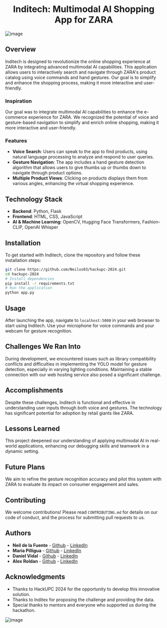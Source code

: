 # <div align="center">Inditech: Multimodal AI Shopping App for ZARA

![image](https://github.com/Neilus03/hackupc-2024/assets/87651732/c359230d-3707-4c3e-9f6e-38cf67e3582f)


## Overview

Inditech is designed to revolutionize the online shopping experience at ZARA by integrating advanced multimodal AI capabilities. This application allows users to interactively search and navigate through ZARA's product catalog using voice commands and hand gestures. Our goal is to simplify and enhance the shopping process, making it more interactive and user-friendly.

### Inspiration

Our goal was to integrate multimodal AI capabilities to enhance the e-commerce experience for ZARA. We recognized the potential of voice and gesture-based navigation to simplify and enrich online shopping, making it more interactive and user-friendly.

### Features

- **Voice Search**: Users can speak to the app to find products, using natural language processing to analyze and respond to user queries.
- **Gesture Navigation**: The app includes a hand gesture detection algorithm that allows users to give thumbs up or thumbs down to navigate through product options.
- **Multiple Product Views**: Clicking on products displays them from various angles, enhancing the virtual shopping experience.

## Technology Stack

- **Backend**: Python, Flask
- **Frontend**: HTML, CSS, JavaScript
- **AI & Machine Learning**: OpenCV, Hugging Face Transformers, Fashion-CLIP, OpenAI Whisper

## Installation

To get started with Inditech, clone the repository and follow these installation steps:

```bash
git clone https://github.com/Neilus03/hackupc-2024.git
cd hackupc-2024
# Install dependencies
pip install -r requirements.txt
# Run the application
python app.py
```

## Usage

After launching the app, navigate to `localhost:5000` in your web browser to start using Inditech. Use your microphone for voice commands and your webcam for gesture recognition.

## Challenges We Ran Into

During development, we encountered issues such as library compatibility conflicts and difficulties in implementing the YOLO model for gesture detection, especially in varying lighting conditions. Maintaining a stable connection with our web hosting service also posed a significant challenge.

## Accomplishments

Despite these challenges, Inditech is functional and effective in understanding user inputs through both voice and gestures. The technology has significant potential for adoption by retail giants like ZARA.

## Lessons Learned

This project deepened our understanding of applying multimodal AI in real-world applications, enhancing our debugging skills and teamwork in a dynamic setting.

## Future Plans

We aim to refine the gesture recognition accuracy and pilot this system with ZARA to evaluate its impact on consumer engagement and sales.

## Contributing

We welcome contributions! Please read `CONTRIBUTING.md` for details on our code of conduct, and the process for submitting pull requests to us.

## Authors




- **Neil de la Fuente** - [Github](https://github.com/Neilus03) - [LinkedIn](https://www.linkedin.com/in/neil-de-la-fuente/)
- **Maria Pilligua** - [Github](https://github.com/mpilligua) - [LinkedIn](https://www.linkedin.com/in/mariapilligua/)
- **Daniel Vidal** - [Github](https://github.com/Dani13vg) - [LinkedIn](https://www.linkedin.com/in/daniel-alejandro-vidal-guerra-21386b266/)
- **Alex Roldan** - [Github](https://github.com/alrocb) - [LinkedIn](https://www.linkedin.com/in/alex-roldan-55488a215/)

## Acknowledgments

- Thanks to HackUPC 2024 for the opportunity to develop this innovative solution.
- Thanks to Inditex for proposing the challenge and providing the data.
- Special thanks to mentors and everyone who supported us during the hackathon.



![image](https://github.com/Neilus03/hackupc-2024/assets/127413352/62cca9e3-d9fc-4cb2-a87d-c0c1fb452101)

